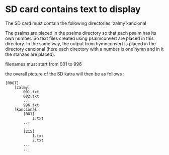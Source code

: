 # SD card contains text to display

The SD card must contain the following directories:
zalmy
kancional

The psalms are placed in the psalms directory so that each psalm has its own number. So text files created using psalmconvert are placed in this directory. In the same way, the output from hymnconvert is placed in the directory cancional (here each directory with a number is one hymn and in it the stanzas are placed).

filenames must start from 001 to 996

the overall picture of the SD katra will then be as follows :
```
[ROOT]
	[zalmy]
		001.txt
		002.txt
		...
		996.txt	
	[kancional]
		[001]
			1.txt
		...
		...
		[215]
			1.txt
			2.txt
		...
		...
	
```
